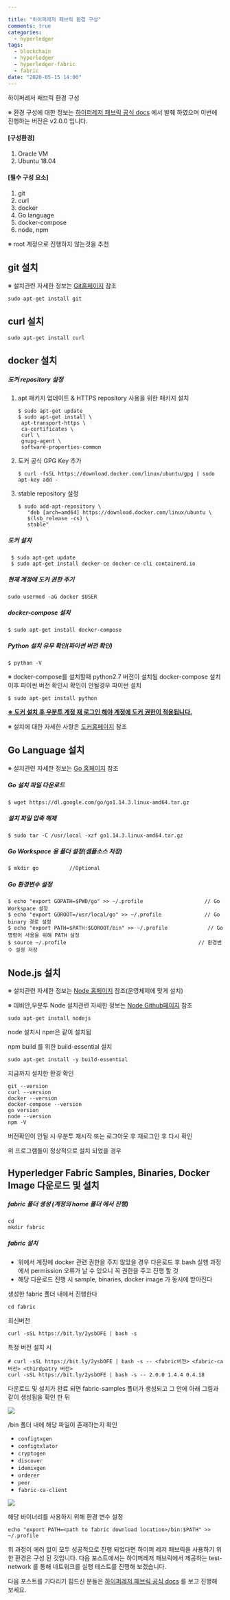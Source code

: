```yaml
---

title: "하이퍼레저 패브릭 환경 구성"
comments: true
categories:
  - hyperledger
tags:
  - blockchain
  - hyperledger
  - hyperledger-fabric
  - fabric
date: "2020-05-15 14:00"
---
```


하이퍼레저 패브릭 환경 구성

※ 환경 구성에 대한 정보는  [하이퍼레저 패브릭 공식 docs](https://hyperledger-fabric.readthedocs.io/en/release-2.0/prereqs.html) 에서 발췌 하였으며 이번에 진행하는 버전은 v2.0.0 입니다.

#### [구성환경]

1. Oracle VM
2. Ubuntu 18.04

#### [필수 구성 요소]

1. git
2. curl
3. docker
4. Go language
5. docker-compose
6. node, npm

※ root 계정으로 진행하지 않는것을 추천 

## git  설치

※ 설치관련 자세한 정보는 [Git홈페이지](https://git-scm.com/downloads) 참조

```shell
sudo apt-get install git
```

## curl 설치

```shell
sudo apt-get install curl
```

## docker  설치

##### 도커 repository 설정

1. apt 패키지 업데이트 & HTTPS repository 사용을 위한 패키지 설치

   ```shell
   $ sudo apt-get update
   $ sudo apt-get install \
   	apt-transport-https \
   	ca-certificates \
   	curl \
   	gnupg-agent \
   	software-properties-common
   ```

2. 도커 공식 GPG Key 추가

   ```shell
   $ curl -fsSL https://download.docker.com/linux/ubuntu/gpg | sudo apt-key add -
   ```

3. stable repository 설정

   ```shell
   $ sudo add-apt-repository \
      "deb [arch=amd64] https://download.docker.com/linux/ubuntu \
      $(lsb_release -cs) \
      stable"
   ```

##### 도커 설치

```shell
 $ sudo apt-get update
 $ sudo apt-get install docker-ce docker-ce-cli containerd.io
```

##### 현재 계정에 도커 권한 주기 

```shell
sudo usermod -aG docker $USER
```

##### docker-compose 설치

```shell
$ sudo apt-get install docker-compose
```

##### Python 설치 유무 확인(파이썬 버전 확인)

```shell
$ python -V
```

※ docker-compose를 설치할때 python2.7 버전이 설치됨 docker-compose 설치 이후 파이썬 버전 확인시 확인이 안될경우 파이썬 설치

```shell
$ sudo apt-get install python
```

**<u>※ 도커 설치 후 우분투 계정 재 로그인 해야 계정에 도커 권한이 적용됩니다.</u>**

※ 설치에 대한 자세한 사항은 [도커홈페이지](https://www.docker.com/get-started) 참조

## Go Language 설치

※ 설치관련 자세한 정보는 [Go 홈페이지](https://golang.org/dl/) 참조

##### Go 설치 파일 다운로드

```shell
$ wget https://dl.google.com/go/go1.14.3.linux-amd64.tar.gz
```

##### 설치 파일 압축 해제

```shell
$ sudo tar -C /usr/local -xzf go1.14.3.linux-amd64.tar.gz
```

##### Go  Workspace 용 폴더 설정(샘플소스 저장)

```
$ mkdir go			//Optional
```

##### Go 환경변수 설정

```shell
$ echo "export GOPATH=$PWD/go" >> ~/.profile				    // Go Workspace 설정
$ echo "export GOROOT=/usr/local/go" >> ~/.profile				// Go binary 경로 설정
$ echo "export PATH=$PATH:$GOROOT/bin" >> ~/.profile	    	 // Go 명령어 사용을 위해 PATH 설정
$ source ~/.profile											  // 환경변수 설정 저장
```

## Node.js 설치

※ 설치관련 자세한 정보는 [Node 홈페이지](https://nodejs.org/en/download/) 참조(운영체제에 맞게 설치)

※ 데비안,우분투 Node 설치관련 자세한 정보는 [Node  Github페이지](https://github.com/nodesource/distributions/blob/master/README.md) 참조

```shell
sudo apt-get install nodejs
```

node 설치시 npm은 같이 설치됨 

npm build 를 위한 build-essential 설치

```shell
sudo apt-get install -y build-essential
```

지금까지 설치한 환경 확인 

```shell
git --version
curl --version
docker --version
docker-compose --version
go version
node --version
npm -V
```

버전확인이 안될 시 우분투 재시작 또는 로그아웃 후 재로그인 후 다시 확인 

위 프로그램들이 정상적으로 설치 되었을 경우 

## Hyperledger Fabric Samples, Binaries, Docker Image 다운로드 및 설치 

##### fabric 폴더 생성 (계정의 home 폴더 에서 진행)

```shell
cd
mkdir fabric
```

##### fabric 설치

- 위에서 계정에 docker 관련 권한을 주지 않았을 경우 다운로드 후 bash 실행 과정에서 permission 오류가 날 수 있으니 꼭 권한을 주고 진행 할 것 
- 해당 다운로드 진행 시 sample, binaries, docker image 가 동시에 받아진다

생성한 fabric 폴더 내에서 진행한다

```shell
cd fabric
```

최신버전

```shell
curl -sSL https://bit.ly/2ysbOFE | bash -s
```

특정 버전 설치 시

```shell
# curl -sSL https://bit.ly/2ysbOFE | bash -s -- <fabric버전> <fabric-ca버전> <thirdpatry 버전>
curl -sSL https://bit.ly/2ysbOFE | bash -s -- 2.0.0 1.4.4 0.4.18
```

다운로드 및 설치가 완료 되면 fabric-samples 폴더가 생성되고 그 안에 아래 그림과 같이 생성됨을 확인 한 뒤

![](D:\Node.js\workspace\simplehanlab.github.io\assets\images\hyperledger-fabric\chapter1\1.PNG)

 /bin 폴더 내에 해당 파일이 존재하는지 확인 

- `configtxgen`
- `configtxlator`
- `cryptogen`
- `discover`
- `idemixgen`
- `orderer`
- `peer`
- `fabric-ca-client`

![](D:\Node.js\workspace\simplehanlab.github.io\assets\images\hyperledger-fabric\chapter1\2.PNG)

해당 바이너리를 사용하지 위해 환경 변수 설정

```shell
echo "export PATH=<path to fabric download location>/bin:$PATH" >> ~/.profile
```

위 과정이 에러 없이 모두 성공적으로 진행 되었다면 하이퍼 레저 패브릭을 사용하기 위한 환경은 구성 된 것입니다. 다음 포스트에서는 하이퍼레저 패브릭에서 제공하는 test-network 를 통해 네트워크를 실행 테스트를 진행해 보겠습니다. 

다음 포스트를 기다리기 힘드신 분들은  [하이퍼레저 패브릭 공식 docs](https://hyperledger-fabric.readthedocs.io/en/release-2.0/test_network.html) 를 보고 진행해 보세요.